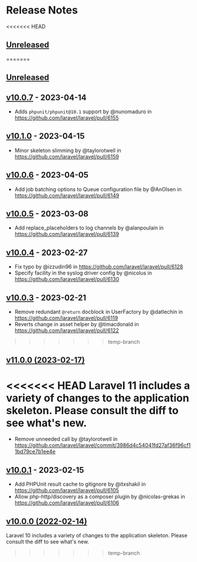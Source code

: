# Release Notes

<<<<<<< HEAD
## [Unreleased](https://github.com/laravel/laravel/compare/v11.0.0...master)
=======
## [Unreleased](https://github.com/laravel/laravel/compare/v10.0.7...10.x)

## [v10.0.7](https://github.com/laravel/laravel/compare/v10.1.0...v10.0.7) - 2023-04-14

- Adds `phpunit/phpunit@10.1` support by @nunomaduro in https://github.com/laravel/laravel/pull/6155

## [v10.1.0](https://github.com/laravel/laravel/compare/v10.0.6...v10.1.0) - 2023-04-15

- Minor skeleton slimming by @taylorotwell in https://github.com/laravel/laravel/pull/6159

## [v10.0.6](https://github.com/laravel/laravel/compare/v10.0.5...v10.0.6) - 2023-04-05

- Add job batching options to Queue configuration file by @AnOlsen in https://github.com/laravel/laravel/pull/6149

## [v10.0.5](https://github.com/laravel/laravel/compare/v10.0.4...v10.0.5) - 2023-03-08

- Add replace_placeholders to log channels by @alanpoulain in https://github.com/laravel/laravel/pull/6139

## [v10.0.4](https://github.com/laravel/laravel/compare/v10.0.3...v10.0.4) - 2023-02-27

- Fix typo by @izzudin96 in https://github.com/laravel/laravel/pull/6128
- Specify facility in the syslog driver config by @nicolus in https://github.com/laravel/laravel/pull/6130

## [v10.0.3](https://github.com/laravel/laravel/compare/v10.0.2...v10.0.3) - 2023-02-21

- Remove redundant `@return` docblock in UserFactory by @datlechin in https://github.com/laravel/laravel/pull/6119
- Reverts change in asset helper by @timacdonald in https://github.com/laravel/laravel/pull/6122
>>>>>>> temp-branch

## [v11.0.0 (2023-02-17)](https://github.com/laravel/laravel/compare/v10.0.2...v11.0.0)

<<<<<<< HEAD
Laravel 11 includes a variety of changes to the application skeleton. Please consult the diff to see what's new.
=======
- Remove unneeded call by @taylorotwell in https://github.com/laravel/laravel/commit/3986d4c54041fd27af36f96cf11bd79ce7b1ee4e

## [v10.0.1](https://github.com/laravel/laravel/compare/v10.0.0...v10.0.1) - 2023-02-15

- Add PHPUnit result cache to gitignore by @itxshakil in https://github.com/laravel/laravel/pull/6105
- Allow php-http/discovery as a composer plugin by @nicolas-grekas in https://github.com/laravel/laravel/pull/6106

## [v10.0.0 (2022-02-14)](https://github.com/laravel/laravel/compare/v9.5.2...v10.0.0)

Laravel 10 includes a variety of changes to the application skeleton. Please consult the diff to see what's new.
>>>>>>> temp-branch
